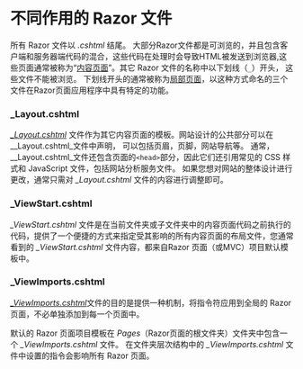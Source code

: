 # 不同作用的 Razor 文件

所有 Razor 文件以 _.cshtml_ 结尾。 大部分Razor文件都是可浏览的，并且包含客户端和服务器端代码的混合，这些代码在处理时会导致HTML被发送到浏览器,这些页面通常被称为“[内容页面](/razor-pages#内容页面)”。其它 Razor 文件的名称中以下划线（`_`）开头， 这些文件不能被浏览。 下划线开头的通常被称为[局部页面](/razor-pages/partial-pages)，以这种方式命名的三个文件在Razor页面应用程序中具有特定的功能。

### _Layout.cshtml

[_\_Layout.cshtml_](/razor-pages/files/layout) 文件作为其它内容页面的模板。网站设计的公共部分可以在_\_Layout.cshtml_文件中声明， 可以包括页眉，页脚，网站导航等。 通常，_\_Layout.cshtml_文件还包含页面的`<head>`部分，因此它们还引用常见的 CSS 样式和 JavaScript 文件，包括网站分析服务文件。 如果您想对网站的整体设计进行更改，通常只需对 _\_Layout.cshtml_ 文件的内容进行调整即可。

### _ViewStart.cshtml

 _\_ViewStart.cshtml_ 文件是在当前文件夹或子文件夹中的内容页面代码之前执行的代码，提供了一个便捷的方式来指定受其影响的所有内容页面的布局文件，您通常看到的 _\_ViewStart.cshtml_ 文件内容，都来自Razor 页面（或MVC）项目默认模板中。

### _ViewImports.cshtml

[_\_ViewImports.cshtml_](/razor-pages/files/viewimports)文件的目的是提供一种机制，将指令符应用到全局的 Razor 页面，不必单独添加到每一个页面中。

默认的 Razor 页面项目模板在 _Pages_（Razor页面的根文件夹）文件夹中包含一个 _\_ViewImports.cshtml_ 文件。 在文件夹层次结构中的 _\_ViewImports.cshtml_ 文件中设置的指令会影响所有 Razor 页面。